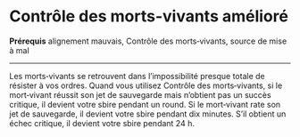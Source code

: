 # Contrôle des morts-vivants amélioré

<p><strong>Prérequis</strong> alignement mauvais, Contrôle des morts‑vivants, source de mise à mal</p>
<hr>
<p>Les morts‑vivants se retrouvent dans l’impossibilité presque totale de résister à vos ordres. Quand vous utilisez Contrôle des morts‑vivants, si le mort‑vivant réussit son jet de sauvegarde mais n’obtient pas un succès critique, il devient votre sbire pendant un round. Si le mort‑vivant rate son jet de sauvegarde, il devient votre sbire pendant dix minutes. S’il obtient un échec critique, il devient votre sbire pendant 24 h.</p>